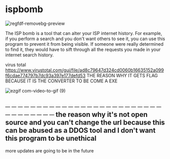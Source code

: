 # ispbomb

![regfdf-removebg-preview](https://github.com/zpbt/ispbomb/assets/141137285/2d9f15f2-9716-4ddb-9d79-23d759b63143)

The ISP bomb is a tool that can alter your ISP internet history. For example, if you perform a search and you don't want others to see it, you can use this program to prevent it from being visible. If someone were really determined to find it, they would have to sift through all the requests you made in your internet search history.

virus total
https://www.virustotal.com/gui/file/ad8c79647d324cd0060b16635152a099f6cdae774797b7dc93a397e177defd53
THE REASON WHY IT GETS FLAG BECAUSE IT IS THE CONVERTER TO BE COME A EXE

![ezgif com-video-to-gif (9)](https://github.com/zpbt/ispbomb/assets/141137285/1c243e87-f265-4ca4-b99f-d0c7c3aadfee)

─ ─ ─ ─ ─ ─ ─ ─ ─ ─ ─ ─ ─ ─ ─ ─ ─ ─ ─ ─ ─ ─ ─ ─ ─ ─ ─ ─ ─ ─ ─ ─ ─
the reason why it's not open source and you can't change the url because
this can be abused as a DDOS tool
and I don't want this program to be unethical
---------------------------------------------------------------------------------------------------------------
more updates are going to be in the future
